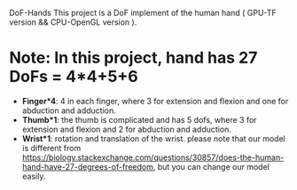 DoF-Hands
This project is a DoF implement of the human hand  ( GPU-TF version && CPU-OpenGL version ). 

**Note**: In this project, hand has 27 DoFs = 4*4+5+6
=========================
- **Finger*4**: 4 in each finger, where 3 for extension and flexion and one for abduction and adduction.
- **Thumb*1**: the thumb is complicated and has 5 dofs, where 3 for extension and flexion and 2 for abduction and adduction.
- **Wrist*1**: rotation and translation of the wrist.
please note that our model is different from https://biology.stackexchange.com/questions/30857/does-the-human-hand-have-27-degrees-of-freedom, but you can change our model easily.
